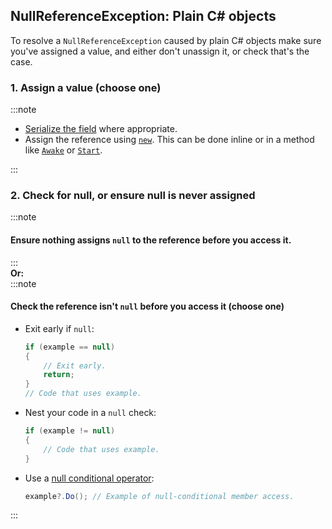 ## NullReferenceException: Plain C# objects
To resolve a `NullReferenceException` caused by plain C# objects make sure you've assigned a value, and either don't unassign it, or check that's the case.

### 1. Assign a value (choose one)
:::note
- [Serialize the field](../../Serialization/Serializing%20A%20Field%201.md) where appropriate.
- Assign the reference using [`new`](https://docs.microsoft.com/en-us/dotnet/csharp/language-reference/operators/new-operator). This can be done inline or in a method like [`Awake`](https://docs.unity3d.com/ScriptReference/MonoBehaviour.Awake.html) or [`Start`](https://docs.unity3d.com/ScriptReference/MonoBehaviour.Start.html).

:::
### 2. Check for null, or ensure null is never assigned
:::note
#### Ensure nothing assigns `null` to the reference before you access it.
:::  
**Or:**  
:::note  
#### Check the reference isn't `null` before you access it (choose one)
- Exit early if `null`:
    ```csharp
    if (example == null)
    {
        // Exit early.
        return;
    }
    // Code that uses example.
    ```
- Nest your code in a `null` check:
    ```csharp
    if (example != null)
    {
        // Code that uses example.
    }
    ```
- Use a [null conditional operator](https://learn.microsoft.com/en-us/dotnet/csharp/language-reference/operators/member-access-operators#null-conditional-operators--and-):
    ```csharp
    example?.Do(); // Example of null-conditional member access.
    ```

:::
